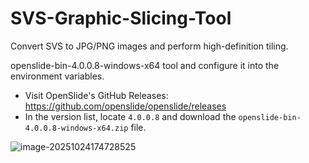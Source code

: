 # SVS-Graphic-Slicing-Tool



Convert SVS to JPG/PNG images and perform high-definition tiling.

openslide-bin-4.0.0.8-windows-x64 tool and configure it into the environment variables.



- Visit OpenSlide's GitHub Releases:
   https://github.com/openslide/openslide/releases
- In the version list, locate `4.0.0.8` and download the `openslide-bin-4.0.0.8-windows-x64.zip` file.



![image-20251024174728525](C:\Users\pofenx\AppData\Roaming\Typora\typora-user-images\image-20251024174728525.png)
